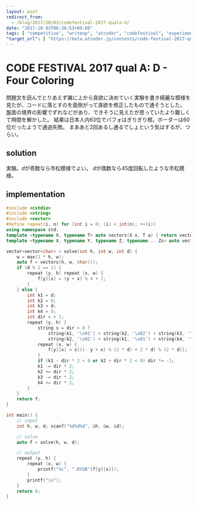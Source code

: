 ```yaml
---
layout: post
redirect_from:
  - /blog/2017/10/03/codefestival-2017-quala-d/
date: "2017-10-03T06:36:53+09:00"
tags: [ "competitive", "writeup", "atcoder", "codefestival", "experiment" ]
"target_url": [ "https://beta.atcoder.jp/contests/code-festival-2017-quala/tasks/code_festival_2017_quala_d" ]
---
```


# CODE FESTIVAL 2017 qual A: D - Four Coloring

問題文を読んでとりあえず雑に上から貪欲に決めていく実験を書き綺麗な模様を見たが、コードに落とすのを面倒がって貪欲を修正したもので通そうとした。
盤面の境界の影響でずれなどがあり、できそうに見えたが思っていたより難しくて時間を解かした。
結果は日本人内$63$位でパフォはぎりぎり橙。ボーダーは$60$位だったようで通過失敗。
まああと$2$回あるし通るでしょという気はするが、つらい。

## solution

実験。$d$が奇数なら市松模様でよい。
$d$が偶数なら$45$度回転したような市松模様。

## implementation

``` c++
#include <cstdio>
#include <string>
#include <vector>
#define repeat(i, n) for (int i = 0; (i) < int(n); ++(i))
using namespace std;
template <typename X, typename T> auto vectors(X x, T a) { return vector<T>(x, a); }
template <typename X, typename Y, typename Z, typename... Zs> auto vectors(X x, Y y, Z z, Zs... zs) { auto cont = vectors(y, z, zs...); return vector<decltype(cont)>(x, cont); }

vector<vector<char> > solve(int h, int w, int d) {
    w = max(2 * h, w);
    auto f = vectors(h, w, char());
    if (d % 2 == 1) {
        repeat (y, h) repeat (x, w) {
            f[y][x] = (y + x) % 4 + 1;
        }
    } else {
        int k1 = d;
        int k2 = 0;
        int k3 = d;
        int k4 = 0;
        int dir = + 1;
        repeat (y, h) {
            string s = dir > 0 ?
                string(k1, '\x01') + string(k2, '\x02') + string(k3, '\x03') + string(k4, '\x04') :
                string(k2, '\x02') + string(k1, '\x01') + string(k4, '\x04') + string(k3, '\x03') ;
            repeat (x, w) {
                f[y][x] = s[((- y + x) % (2 * d) + 2 * d) % (2 * d)];
            }
            if (k1 - dir * 2 < 0 or k2 + dir * 2 < 0) dir *= -1;
            k1 -= dir * 2;
            k2 += dir * 2;
            k3 -= dir * 2;
            k4 += dir * 2;
        }
    }
    return f;
}

int main() {
    // input
    int h, w, d; scanf("%d%d%d", &h, &w, &d);

    // solve
    auto f = solve(h, w, d);

    // output
    repeat (y, h) {
        repeat (x, w) {
            printf("%c", ".RYGB"[f[y][x]]);
        }
        printf("\n");
    }
    return 0;
}
```
